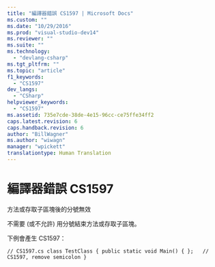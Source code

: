 ```yaml
---
title: "編譯器錯誤 CS1597 | Microsoft Docs"
ms.custom: ""
ms.date: "10/29/2016"
ms.prod: "visual-studio-dev14"
ms.reviewer: ""
ms.suite: ""
ms.technology: 
  - "devlang-csharp"
ms.tgt_pltfrm: ""
ms.topic: "article"
f1_keywords: 
  - "CS1597"
dev_langs: 
  - "CSharp"
helpviewer_keywords: 
  - "CS1597"
ms.assetid: 735e7cde-38de-4e15-96cc-ce75ffe34ff2
caps.latest.revision: 6
caps.handback.revision: 6
author: "BillWagner"
ms.author: "wiwagn"
manager: "wpickett"
translationtype: Human Translation
---
```

# 編譯器錯誤 CS1597
方法或存取子區塊後的分號無效  
  
 不需要 \(或不允許\) 用分號結束方法或存取子區塊。  
  
 下例會產生 CS1597：  
  
```  
// CS1597.cs class TestClass { public static void Main() { };   // CS1597, remove semicolon }  
```